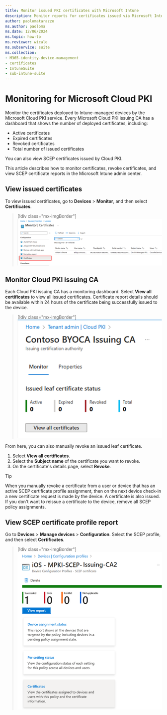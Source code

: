 ```yaml
---
title: Monitor issued PKI certificates with Microsoft Intune
description: Monitor reports for certificates issued via Microsoft Intune cloud PKI.
author: paolomatarazzo
ms.author: paoloma
ms.date: 12/06/2024
ms.topic: how-to
ms.reviewer: wicale
ms.subservice: suite
ms.collection:
- M365-identity-device-management
- certificates
- IntuneSuite
- sub-intune-suite
---
```

# Monitoring for Microsoft Cloud PKI

Monitor the certificates deployed to Intune-managed devices by the Microsoft Cloud PKI service. Every Microsoft Cloud PKI issuing CA has a dashboard that shows the number of deployed certificates, including:

- Active certificates
- Expired certificates
- Revoked certificates
- Total number of issued certificates

You can also view SCEP certificates issued by Cloud PKI.

This article describes how to monitor certificates, revoke certificates, and view SCEP certificate reports in the Microsoft Intune admin center.

## View issued certificates

To view issued certificates, go to **Devices** > **Monitor**, and then select **Certificates**.

   > [!div class="mx-imgBorder"]
   > ![Image of the admin center, highlighting Certificates.](./media/microsoft-cloud-pki/monitor-certificates-cloud-pki.png)

## Monitor Cloud PKI issuing CA

Each Cloud PKI issuing CA has a monitoring dashboard. Select **View all certificates** to view all issued certificates. Certificate report details should be available within 24 hours of the certificate being successfully issued to the device.

   > [!div class="mx-imgBorder"]
   > ![Image of the certificate count for Microsoft Cloud PKI in admin center.](./media/microsoft-cloud-pki/intune-certificate-count-cloud-pki.png)

From here, you can also manually revoke an issued leaf certificate.

 1. Select **View all certificates**.
 1. Select the **Subject name** of the certificate you want to revoke.
 1. On the certificate's details page, select **Revoke**.

> [!TIP]
> When you manually revoke a certificate from a user or device that has an active SCEP certificate profile assignment, then on the next device check-in a new certificate request is made by the device. A certificate is also issued.  If you don't want to reissue a certificate to the device, remove all SCEP policy assignments.

## View SCEP certificate profile report

Go to **Devices** > **Manage devices** > **Configuration**. Select the SCEP profile, and then select **Certificates**.

   > [!div class="mx-imgBorder"]
   > ![Image of the SCEP certifiate profile report in the admin center.](./media/microsoft-cloud-pki/scep-certificate-profile.png)
